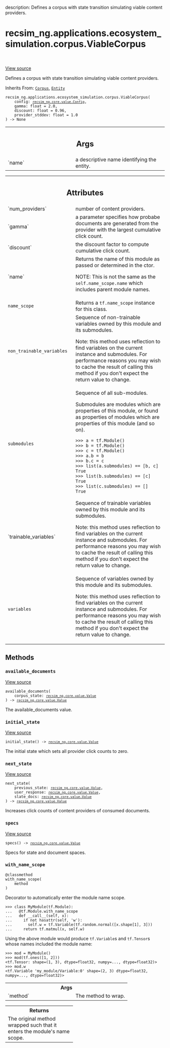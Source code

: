 description: Defines a corpus with state transition simulating viable content
providers.

<div itemscope itemtype="http://developers.google.com/ReferenceObject">
<meta itemprop="name" content="recsim_ng.applications.ecosystem_simulation.corpus.ViableCorpus" />
<meta itemprop="path" content="Stable" />
<meta itemprop="property" content="__init__"/>
<meta itemprop="property" content="available_documents"/>
<meta itemprop="property" content="initial_state"/>
<meta itemprop="property" content="next_state"/>
<meta itemprop="property" content="specs"/>
<meta itemprop="property" content="with_name_scope"/>
</div>

# recsim_ng.applications.ecosystem_simulation.corpus.ViableCorpus

<!-- Insert buttons and diff -->

<table class="tfo-notebook-buttons tfo-api nocontent" align="left">

</table>

<a target="_blank" href="https://github.com/google-research/recsim_ng/tree/master/recsim_ng/applications/ecosystem_simulation/corpus.py">View
source</a>

Defines a corpus with state transition simulating viable content providers.

Inherits From:
[`Corpus`](../../../../recsim_ng/entities/recommendation/corpus/Corpus.md),
[`Entity`](../../../../recsim_ng/lib/tensorflow/entity/Entity.md)

<pre class="devsite-click-to-copy prettyprint lang-py tfo-signature-link">
<code>recsim_ng.applications.ecosystem_simulation.corpus.ViableCorpus(
    config: <a href="../../../../recsim_ng/core/value/Config.md"><code>recsim_ng.core.value.Config</code></a>,
    gamma: float = 2.0,
    discount: float = 0.96,
    provider_stddev: float = 1.0
) -> None
</code></pre>

<!-- Placeholder for "Used in" -->

<!-- Tabular view -->
 <table class="responsive fixed orange">
<colgroup><col width="214px"><col></colgroup>
<tr><th colspan="2"><h2 class="add-link">Args</h2></th></tr>

<tr>
<td>
`name`
</td>
<td>
a descriptive name identifying the entity.
</td>
</tr>
</table>

<!-- Tabular view -->
 <table class="responsive fixed orange">
<colgroup><col width="214px"><col></colgroup>
<tr><th colspan="2"><h2 class="add-link">Attributes</h2></th></tr>

<tr> <td> `num_providers` </td> <td> number of content providers. </td>
</tr><tr> <td> `gamma` </td> <td> a parameter specifies how probabe documents
are generated from the provider with the largest cumulative click count. </td>
</tr><tr> <td> `discount` </td> <td> the discount factor to compute cumulative
click count. </td> </tr><tr> <td> `name` </td> <td> Returns the name of this
module as passed or determined in the ctor.

NOTE: This is not the same as the `self.name_scope.name` which includes parent
module names. </td> </tr><tr> <td> `name_scope` </td> <td> Returns a
`tf.name_scope` instance for this class. </td> </tr><tr> <td>
`non_trainable_variables` </td> <td> Sequence of non-trainable variables owned
by this module and its submodules.

Note: this method uses reflection to find variables on the current instance and
submodules. For performance reasons you may wish to cache the result of calling
this method if you don't expect the return value to change. </td> </tr><tr> <td>
`submodules` </td> <td> Sequence of all sub-modules.

Submodules are modules which are properties of this module, or found as
properties of modules which are properties of this module (and so on).

```
>>> a = tf.Module()
>>> b = tf.Module()
>>> c = tf.Module()
>>> a.b = b
>>> b.c = c
>>> list(a.submodules) == [b, c]
True
>>> list(b.submodules) == [c]
True
>>> list(c.submodules) == []
True
```

</td> </tr><tr> <td> `trainable_variables` </td> <td> Sequence of trainable
variables owned by this module and its submodules.

Note: this method uses reflection to find variables on the current instance and
submodules. For performance reasons you may wish to cache the result of calling
this method if you don't expect the return value to change. </td> </tr><tr> <td>
`variables` </td> <td> Sequence of variables owned by this module and its
submodules.

Note: this method uses reflection to find variables on the current instance
and submodules. For performance reasons you may wish to cache the result
of calling this method if you don't expect the return value to change.
</td>
</tr>
</table>

## Methods

<h3 id="available_documents"><code>available_documents</code></h3>

<a target="_blank" href="https://github.com/google-research/recsim_ng/tree/master/recsim_ng/applications/ecosystem_simulation/corpus.py">View
source</a>

<pre class="devsite-click-to-copy prettyprint lang-py tfo-signature-link">
<code>available_documents(
    corpus_state: <a href="../../../../recsim_ng/core/value/Value.md"><code>recsim_ng.core.value.Value</code></a>
) -> <a href="../../../../recsim_ng/core/value/Value.md"><code>recsim_ng.core.value.Value</code></a>
</code></pre>

The available_documents value.

<h3 id="initial_state"><code>initial_state</code></h3>

<a target="_blank" href="https://github.com/google-research/recsim_ng/tree/master/recsim_ng/applications/ecosystem_simulation/corpus.py">View
source</a>

<pre class="devsite-click-to-copy prettyprint lang-py tfo-signature-link">
<code>initial_state() -> <a href="../../../../recsim_ng/core/value/Value.md"><code>recsim_ng.core.value.Value</code></a>
</code></pre>

The initial state which sets all provider click counts to zero.

<h3 id="next_state"><code>next_state</code></h3>

<a target="_blank" href="https://github.com/google-research/recsim_ng/tree/master/recsim_ng/applications/ecosystem_simulation/corpus.py">View
source</a>

<pre class="devsite-click-to-copy prettyprint lang-py tfo-signature-link">
<code>next_state(
    previous_state: <a href="../../../../recsim_ng/core/value/Value.md"><code>recsim_ng.core.value.Value</code></a>,
    user_response: <a href="../../../../recsim_ng/core/value/Value.md"><code>recsim_ng.core.value.Value</code></a>,
    slate_docs: <a href="../../../../recsim_ng/core/value/Value.md"><code>recsim_ng.core.value.Value</code></a>
) -> <a href="../../../../recsim_ng/core/value/Value.md"><code>recsim_ng.core.value.Value</code></a>
</code></pre>

Increases click counts of content providers of consumed documents.

<h3 id="specs"><code>specs</code></h3>

<a target="_blank" href="https://github.com/google-research/recsim_ng/tree/master/recsim_ng/applications/ecosystem_simulation/corpus.py">View
source</a>

<pre class="devsite-click-to-copy prettyprint lang-py tfo-signature-link">
<code>specs() -> <a href="../../../../recsim_ng/core/value/Value.md"><code>recsim_ng.core.value.Value</code></a>
</code></pre>

Specs for state and document spaces.

<h3 id="with_name_scope"><code>with_name_scope</code></h3>

<pre class="devsite-click-to-copy prettyprint lang-py tfo-signature-link">
<code>@classmethod</code>
<code>with_name_scope(
    method
)
</code></pre>

Decorator to automatically enter the module name scope.

```
>>> class MyModule(tf.Module):
...   @tf.Module.with_name_scope
...   def __call__(self, x):
...     if not hasattr(self, 'w'):
...       self.w = tf.Variable(tf.random.normal([x.shape[1], 3]))
...     return tf.matmul(x, self.w)
```

Using the above module would produce `tf.Variable`s and `tf.Tensor`s whose names
included the module name:

```
>>> mod = MyModule()
>>> mod(tf.ones([1, 2]))
<tf.Tensor: shape=(1, 3), dtype=float32, numpy=..., dtype=float32)>
>>> mod.w
<tf.Variable 'my_module/Variable:0' shape=(2, 3) dtype=float32,
numpy=..., dtype=float32)>
```

<!-- Tabular view -->
 <table class="responsive fixed orange">
<colgroup><col width="214px"><col></colgroup>
<tr><th colspan="2">Args</th></tr>

<tr>
<td>
`method`
</td>
<td>
The method to wrap.
</td>
</tr>
</table>

<!-- Tabular view -->
 <table class="responsive fixed orange">
<colgroup><col width="214px"><col></colgroup>
<tr><th colspan="2">Returns</th></tr>
<tr class="alt">
<td colspan="2">
The original method wrapped such that it enters the module's name scope.
</td>
</tr>

</table>
